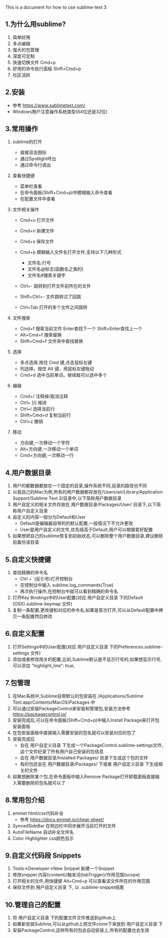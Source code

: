 This is a document for how to use sublime-text 3

## 1.为什么用sublime?
1. 简单好用
2. 多点编辑
3. 强大的包管理
4. 深度可定制
5. 快速切换文件 Cmd+p
6. 好用的命令执行面板 Shift+Cmd+p
7. 社区活跃 

## 2.安装
- 参考 <https://www.sublimetext.com/>
- Windows用户注意操作系统类型(64位还是32位)
 
## 3.常用操作
1. sublime的打开
	- 直接双击图标
	- 通过Spotlight呼出
	- 通过命令行调出

2. 查看快捷键
	- 菜单栏查看
	- 在命令面板(Shift+Cmd+p)中模糊输入命令查看
	- 在配置文件中查看 

3. 文件相关操作
	- Cmd+o 打开文件
	- Cmd+n 新建文件
	- Cmd+s 保存文件
	- Cmd+p 模糊输入文件名打开文件,支持以下几种形式
		- 文件名:行号
		- 文件名@标志(函数名之类的)
		- 文件名#搜索关键字
		
	- Ctrl+- 跳转到打开文件前所在的文件
	- Shift+Ctrl+- 文件跳转过了回跳
	- Ctrl+Tab 打开的多个文件之间跳转

4. 文件搜索
	- Cmd+f 搜索当前文件 Enter查找下一个 Shift+Enter查找上一个
	- Alt+Cmd+f 搜索替换
	- Shift+Cmd+f 文件夹中查找替换

5. 选择
	- 多点选择,按住 Cmd 键,点击鼠标左键
	- 列选择，按住 Alt 键，用鼠标左键拖动
	- Cmd+d 选中当前单词，继续敲可以选中多个

6. 编辑
	- Cmd+/ 注释掉/取消注释
	- Ctrl+ ]/[ 缩进
	- Ctrl+l 选择当前行
	- Shift+Cmd+d 复制当前行
	- Ctrl+z 撤销

7. 移动
	- 方向键,一次移动一个字符
	- Alt+方向键,一次移动一个单词
	- Cmd+方向键,一次移动一行

## 4.用户数据目录
1. 用户的都数据都放在一个固定的目录,操作系统不同,目录的路径也不同
2. 以我自己的Mac为例,所有的用户数据都存放在/Users/air/Library/Application Support/Sublime Text 3/目录中,以下简称用户数据目录
3. 用户自定义的相关文件存放在 用户数据目录/Packages/User/ 目录下,以下简称用户自定义目录
4. 自定义的内容一般分为Default和User
	- Default是编辑器自带的的默认配置,一般情况下不允许更改
	- User是用户自定义的文件,优先级高于Default,用户可以根据爱好配置
5. 如果想把自己的sublime恢复到初始状态,可以删除整个用户数据目录,建议删除前备份该目录
	
## 5.自定义快捷键
1. 查找精确的命令名
	- Ctrl + \`(反引号)打开控制台
	- 在控制台中输入 sublime.log_commands(True)
	- 再次执行操作,在控制台中就可以看到精确的命令名  
2. 打开Key Bindings中的User配置(对应 用户自定义目录 下的Default (OSX).sublime-keymap 文件)
3. 复制一条配置,更改键和对应的命令名,如果是首次打开,可以从Default配置中拷贝一条配置然后修改

## 6.自定义配置
1. 打开Settings中的User配置(对应 用户自定义目录 下的Preferences.sublime-settings 文件)
2. 添加或者修改相关的配置,比如,Sublime默认是不显示行号的,如果想显示行号,可以添加
"highlight_line": true,

## 7.包管理
1. 在Mac系统中,Sublime自带默认的包安装在 /Applications/Sublime Text.app/Contents/MacOS/Packages 中
2. 可以通过安装PackageControl来安装和管理包,安装方法参考 <https://packagecontrol.io/>
3. 安装完成后,可以在命令面板(Shift+Cmd+p)中输入Install Package来打开包安装面板
4. 在包安装面板中直接输入需要安装的包名就可以安装对应的包了
5. 安装完成后
	- 会在 用户自定义目录 下生成一个PackageControl.sublime-settings文件,这个文件纪录了所有用户自己安装的包信息
	- 会在 用户数据目录/Installed Packages/ 目录下生成这个包的文件
	- 有的包还会在 用户数据目录/Packages/ 下或者 用户自定义目录 下生成相关的文件
6. 如果想删除某个包,在命令面板中输入Remove Package打开卸载面板直接输入需要删除的包名就可以了

## 8.常用包介绍
1. emmet html/css代码补全
	- 参考 <https://docs.emmet.io/cheat-sheet/>
2. SyncedSideBar 在侧边栏中同步展开当前打开的文件 
3. AutoFileName 自动补全文件名
4. Color Highlighter css颜色显示

## 9.自定义代码段 Snippets
1. Tools->Developer->New Snippet 新建一个Snippet
2. 修改snippet 内容(content)/触发词(tabTrigger)/作用范围(scope) 
3. 打开相关的文件,用快捷键 Alt+Cmd+p 可以查看该文件所在的作用范围
4. 保存文件到 用户自定义目录 下, 以 .sublime-snippet结尾 

## 10.管理自己的配置
1. 将 用户自定义目录 下的配置文件文件推送到github上
2. 如果新安装Sublime,可以从github上把文件clone下来放到 用户自定义目录 下
3. 安装PackageControl,这样所有的包会自动安装上,所有的配置也会生效
	
